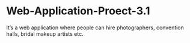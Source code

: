 # Web-Application-Proect-3.1
It’s a web application where people can hire photographers, convention halls, bridal makeup artists etc.
